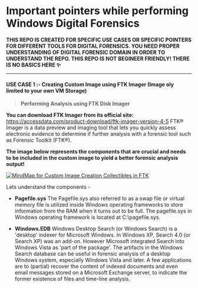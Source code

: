 # Important pointers while performing Windows Digital Forensics 	

**THIS REPO IS CREATED FOR SPECIFIC USE CASES OR SPECIFIC POINTERS FOR DIFFERENT TOOLS FOR DIGITAL FORENSICS. YOU NEED PROPER UNDERSTANDING OF DIGITAL FORENSIC DOMAIN IN ORDER TO UNDERSTAND THE REPO. THIS REPO IS NOT BEGINEER FRIENDLY! THERE IS NO BASICS HERE ✨**

------------
#### USE CASE 1 :- Creating Custom Image using FTK Imager (Image oly limited to your own VM Storage)

> **Performing Analysis using FTK Disk Imager** 

**You can download FTK Imager from its official site:** 
https://accessdata.com/product-download/ftk-imager-version-4-5
FTK® Imager is a data preview and imaging tool that lets you quickly assess electronic evidence to determine if further analysis with a forensic tool such as Forensic Toolkit (FTK®). 

**The image below represents the components that are crucial and needs to be included in the custom image to yield a better forensic analysis output!**

[![MindMap for Custom Image Creation Collectibles in FTK](https://i.ibb.co/ykvFS2w/Disk-Imaging-Lab-via-FTK-Imager.png "MindMap for Custom Image Creation Collectibles in FTK")](http://https://i.ibb.co/ykvFS2w/Disk-Imaging-Lab-via-FTK-Imager.png "MindMap for Custom Image Creation Collectibles in FTK")

Lets understand the components -
- **Pagefile.sys**
The Pagefile.sys also referred to as a swap file or virtual memory file is utilized inside Windows operating frameworks to store information from the RAM when it turns out to be full. The pagefile.sys in Windows operating framework is located at C:\pagefile.sys.

- **Windows.EDB**
Windows Desktop Search (or Windows Search) is a 'desktop' indexer for Microsoft Windows. In Windows XP, Search 4.0 (or Search XP) was an add-on. However Microsoft integrated Search into Windows Vista as 'part of the package'.
The artifacts in the Windows Search database can be useful in forensic analysis of a desktop Windows system, especially Windows Vista and later. A few applications are to (partial) recover the content of indexed documents and even email messages stored on a Microsoft Exchange server, to indicate the former existence of files and time-line analysis.
